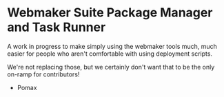 # Webmaker Suite Package Manager and Task Runner

A work in progress to make simply using the webmaker tools
much, much easier for people who aren't comfortable with
using deployment scripts.

We're not replacing those, but we certainly don't want that
to be the only on-ramp for contributors!

- Pomax
